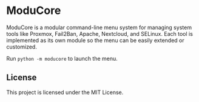 # ModuCore

ModuCore is a modular command-line menu system for managing system tools like
Proxmox, Fail2Ban, Apache, Nextcloud, and SELinux. Each tool is implemented as
its own module so the menu can be easily extended or customized.

Run `python -m moducore` to launch the menu.

## License
This project is licensed under the MIT License.
